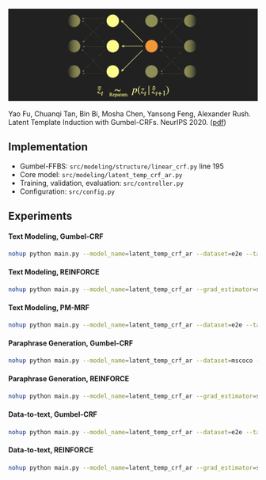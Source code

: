 ![title](img/model_github.png)

Yao Fu, Chuanqi Tan, Bin Bi, Mosha Chen, Yansong Feng, Alexander Rush. Latent Template Induction with Gumbel-CRFs. NeurIPS 2020. ([pdf](https://github.com/FranxYao/Gumbel-CRF/blob/main/doc/gumbel_crf_camera_ready.pdf))

## Implementation 
* Gumbel-FFBS: `src/modeling/structure/linear_crf.py` line 195
* Core model: `src/modeling/latent_temp_crf_ar.py`
* Training, validation, evaluation: `src/controller.py`
* Configuration: `src/config.py`

## Experiments

#### Text Modeling, Gumbel-CRF

```bash
nohup python main.py --model_name=latent_temp_crf_ar --dataset=e2e --task=density --model_version=1.0.3.1 --gpu_id=6 --latent_vocab_size=20 --z_beta=1e-3 --z_overlap_logits=False --use_copy=False --use_src_info=False --num_epoch=60 --validate_start_epoch=0 --num_sample_nll=100 --x_lambd_start_epoch=10 --x_lambd_anneal_epoch=2 --batch_size_train=100 --inspect_grad=False --inspect_model=True  > ../log/latent_temp_crf_ar.1.0.3.1  2>&1 & tail -f ../log/latent_temp_crf_ar.1.0.3.1
```

#### Text Modeling, REINFORCE

```bash
nohup python main.py --model_name=latent_temp_crf_ar --grad_estimator=score_func --dataset=e2e --task=density --model_version=2.0.0.1 --gpu_id=2 --latent_vocab_size=20 --z_beta=1.05 --z_gamma=0 --z_b0=0.1 --z_overlap_logits=False --use_copy=False --use_src_info=False --num_epoch=60 --validate_start_epoch=0 --batch_size_train=100 --num_sample_nll=100 --x_lambd_start_epoch=10 --x_lambd_anneal_epoch=2 > ../log/latent_temp_crf_ar.2.0.0.1  2>&1 & tail -f ../log/latent_temp_crf_ar.2.0.0.1
```

#### Text Modeling, PM-MRF

```bash
nohup python main.py --model_name=latent_temp_crf_ar --dataset=e2e --task=density --model_version=1.5.0.0 --gpu_id=5 --latent_vocab_size=20 --z_beta=1e-3 --z_sample_method=pm --z_overlap_logits=False --use_copy=False --use_src_info=False --num_epoch=60 --validate_start_epoch=0 --num_sample_nll=100 --tau_anneal_epoch=60 --x_lambd_start_epoch=10 --x_lambd_anneal_epoch=2 --batch_size_train=100 --inspect_grad=False --inspect_model=True  > ../log/latent_temp_crf_ar.1.5.0.0  2>&1 & tail -f ../log/latent_temp_crf_ar.1.5.0.0
```

#### Paraphrase Generation, Gumbel-CRF
```bash
nohup python main.py --model_name=latent_temp_crf_ar --dataset=mscoco --task=generation --model_version=1.3.1.0 --gpu_id=0 --latent_vocab_size=50 --z_beta=1e-3 --z_overlap_logits=False --use_copy=True --use_src_info=True --num_epoch=40 --validate_start_epoch=0 --validation_criteria=b2 --num_sample_nll=100 --x_lambd_start_epoch=0 --x_lambd_anneal_epoch=10 --batch_size_train=100 --batch_size_eval=100 --inspect_grad=False --inspect_model=True --write_full_predictions=True > ../log/latent_temp_crf_ar.1.3.1.0  2>&1 & tail -f ../log/latent_temp_crf_ar.1.3.1.0
```

#### Paraphrase Generation, REINFORCE
```bash
nohup python main.py --model_name=latent_temp_crf_ar --grad_estimator=score_func --dataset=mscoco --task=generation --model_version=2.5.0.0 --gpu_id=4 --latent_vocab_size=50 --z_beta=1.05 --z_gamma=0 --z_b0=0.1 --use_copy=True --use_src_info=True --num_epoch=40 --validate_start_epoch=0 --batch_size_train=100 --num_sample_nll=100 --x_lambd_start_epoch=10 --x_lambd_anneal_epoch=2 --validation_criteria=b4 --test_validate=true > ../log/latent_temp_crf_ar.2.5.0.0  2>&1 & tail -f ../log/latent_temp_crf_ar.2.5.0.0
```


#### Data-to-text, Gumbel-CRF
```bash
nohup python main.py --model_name=latent_temp_crf_ar --dataset=e2e --task=generation --model_version=1.2.0.1 --gpu_id=4 --latent_vocab_size=20 --z_beta=1e-3 --z_overlap_logits=False --use_copy=True --use_src_info=True --num_epoch=80 --validate_start_epoch=0 --validation_criteria=b2 --num_sample_nll=100 --x_lambd_start_epoch=0 --x_lambd_anneal_epoch=10 --batch_size_train=100 --inspect_grad=False --inspect_model=True --write_full_predictions=True --test_validate > ../log/latent_temp_crf_ar.1.2.0.1  2>&1 & tail -f ../log/latent_temp_crf_ar.1.2.0.1
```

#### Data-to-text, REINFORCE
```bash
nohup python main.py --model_name=latent_temp_crf_ar --grad_estimator=score_func --dataset=e2e --task=generation --model_version=2.2.0.1 --gpu_id=6 --latent_vocab_size=20 --z_beta=1.05 --z_gamma=0 --z_b0=0.1 --z_overlap_logits=False --use_copy=True --use_src_info=True --num_epoch=80 --validate_start_epoch=0 --validation_criteria=b4 --batch_size_train=100 --num_sample_nll=100 --x_lambd_start_epoch=0 --x_lambd_anneal_epoch=10 > ../log/latent_temp_crf_ar.2.2.0.1  2>&1 & tail -f ../log/latent_temp_crf_ar.2.2.0.1
```